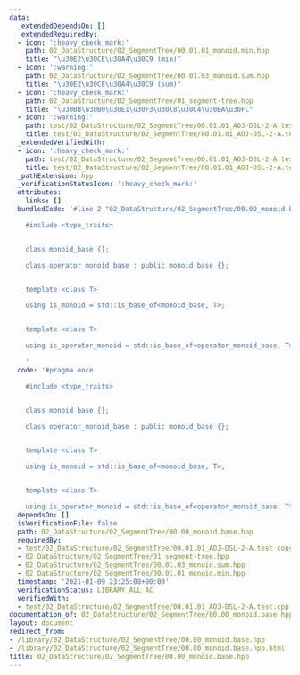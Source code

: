 ```yaml
---
data:
  _extendedDependsOn: []
  _extendedRequiredBy:
  - icon: ':heavy_check_mark:'
    path: 02_DataStructure/02_SegmentTree/00.01.01_monoid.min.hpp
    title: "\u30E2\u30CE\u30A4\u30C9 (min)"
  - icon: ':warning:'
    path: 02_DataStructure/02_SegmentTree/00.01.03_monoid.sum.hpp
    title: "\u30E2\u30CE\u30A4\u30C9 (sum)"
  - icon: ':heavy_check_mark:'
    path: 02_DataStructure/02_SegmentTree/01_segment-tree.hpp
    title: "\u30BB\u30B0\u30E1\u30F3\u30C8\u30C4\u30EA\u30FC"
  - icon: ':warning:'
    path: test/02_DataStructure/02_SegmentTree/00.01.01_AOJ-DSL-2-A.test copy.cpp
    title: test/02_DataStructure/02_SegmentTree/00.01.01_AOJ-DSL-2-A.test copy.cpp
  _extendedVerifiedWith:
  - icon: ':heavy_check_mark:'
    path: test/02_DataStructure/02_SegmentTree/00.01.01_AOJ-DSL-2-A.test.cpp
    title: test/02_DataStructure/02_SegmentTree/00.01.01_AOJ-DSL-2-A.test.cpp
  _pathExtension: hpp
  _verificationStatusIcon: ':heavy_check_mark:'
  attributes:
    links: []
  bundledCode: '#line 2 "02_DataStructure/02_SegmentTree/00.00_monoid.base.hpp"

    #include <type_traits>


    class monoid_base {};

    class operator_monoid_base : public monoid_base {};


    template <class T>

    using is_monoid = std::is_base_of<monoid_base, T>;


    template <class T>

    using is_operator_monoid = std::is_base_of<operator_monoid_base, T>;

    '
  code: '#pragma once

    #include <type_traits>


    class monoid_base {};

    class operator_monoid_base : public monoid_base {};


    template <class T>

    using is_monoid = std::is_base_of<monoid_base, T>;


    template <class T>

    using is_operator_monoid = std::is_base_of<operator_monoid_base, T>;'
  dependsOn: []
  isVerificationFile: false
  path: 02_DataStructure/02_SegmentTree/00.00_monoid.base.hpp
  requiredBy:
  - test/02_DataStructure/02_SegmentTree/00.01.01_AOJ-DSL-2-A.test copy.cpp
  - 02_DataStructure/02_SegmentTree/01_segment-tree.hpp
  - 02_DataStructure/02_SegmentTree/00.01.03_monoid.sum.hpp
  - 02_DataStructure/02_SegmentTree/00.01.01_monoid.min.hpp
  timestamp: '2021-01-09 23:25:08+00:00'
  verificationStatus: LIBRARY_ALL_AC
  verifiedWith:
  - test/02_DataStructure/02_SegmentTree/00.01.01_AOJ-DSL-2-A.test.cpp
documentation_of: 02_DataStructure/02_SegmentTree/00.00_monoid.base.hpp
layout: document
redirect_from:
- /library/02_DataStructure/02_SegmentTree/00.00_monoid.base.hpp
- /library/02_DataStructure/02_SegmentTree/00.00_monoid.base.hpp.html
title: 02_DataStructure/02_SegmentTree/00.00_monoid.base.hpp
---
```

